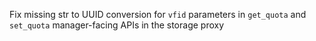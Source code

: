 Fix missing str to UUID conversion for `vfid` parameters in `get_quota` and `set_quota` manager-facing APIs in the storage proxy
